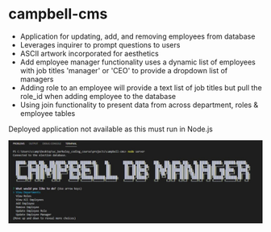 # campbell-cms
 - Application for updating, add, and removing employees from database
 - Leverages inquirer to prompt questions to users
 - ASCII artwork incorporated for aesthetics
 - Add employee manager functionality uses a dynamic list of employees with job titles 'manager' or 'CEO' to provide a dropdown list of managers
 - Adding role to an employee will provide a text list of job titles but pull the role_id when adding employee to the database
 - Using join functionality to present data from across department, roles & employee tables

 Deployed application not available as this must run in Node.js

 ![alt text](assets/img/screenshot.JPG "Application Screenshot")